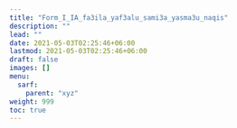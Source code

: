 ```yaml
---
title: "Form_I_IA_fa3ila_yaf3alu_sami3a_yasma3u_naqis"
description: ""
lead: ""
date: 2021-05-03T02:25:46+06:00
lastmod: 2021-05-03T02:25:46+06:00
draft: false
images: []
menu: 
  sarf:
    parent: "xyz"
weight: 999
toc: true
---
```



